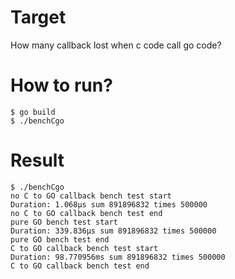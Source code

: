 # Target

How many callback lost when c code call go code?

# How to run?

	$ go build
	$ ./benchCgo

# Result

```
$ ./benchCgo
no C to GO callback bench test start
Duration: 1.068µs sum 891896832 times 500000
no C to GO callback bench test end
pure GO bench test start
Duration: 339.836µs sum 891896832 times 500000
pure GO bench test end
C to GO callback bench test start
Duration: 98.770956ms sum 891896832 times 500000
C to GO callback bench test end
```
